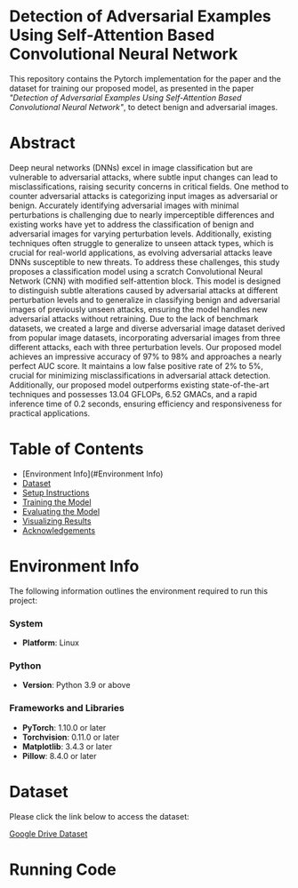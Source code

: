 # Detection of Adversarial Examples Using Self-Attention Based Convolutional Neural Network
This repository contains the Pytorch implementation for the paper and the dataset for training our proposed model, as presented in the paper *"Detection of Adversarial Examples Using Self-Attention Based Convolutional Neural Network"*, to detect benign and adversarial images.

# Abstract
Deep neural networks (DNNs) excel in image classification but are vulnerable to adversarial attacks, where subtle input changes can lead to misclassifications, raising security concerns in critical fields. One method to counter adversarial attacks is categorizing input images as adversarial or benign. Accurately identifying adversarial images with minimal perturbations is challenging due to nearly imperceptible differences and existing works have yet to address the classification of benign and adversarial images for varying perturbation levels. Additionally, existing techniques often struggle to generalize to unseen attack types, which is crucial for real-world applications, as evolving adversarial attacks leave DNNs susceptible to new threats.
To address these challenges, this study proposes a classification model using a scratch Convolutional Neural Network (CNN) with modified self-attention block. This model is designed to distinguish subtle alterations caused by adversarial attacks at different perturbation levels and to generalize in classifying benign and adversarial images of previously unseen attacks, ensuring the model handles new adversarial attacks without retraining. Due to the lack of benchmark datasets, we created a large and diverse adversarial image dataset derived from popular image datasets, incorporating adversarial images from three different attacks, each with three perturbation levels. Our proposed model achieves an impressive accuracy of 97\% to 98\% and approaches a nearly perfect AUC score. It maintains a low false positive rate of 2\% to 5\%, crucial for minimizing misclassifications in adversarial attack detection. Additionally, our proposed model outperforms existing state-of-the-art techniques and possesses 13.04 GFLOPs, 6.52 GMACs, and a rapid inference time of 0.2 seconds, ensuring efficiency and responsiveness for practical applications.

# Table of Contents
- [Environment Info](#Environment Info)
- [Dataset](#dataset)
- [Setup Instructions](#setup-instructions)
- [Training the Model](#training-the-model)
- [Evaluating the Model](#evaluating-the-model)
- [Visualizing Results](#visualizing-results)
- [Acknowledgements](#acknowledgements)

# Environment Info
The following information outlines the environment required to run this project:

### System
- **Platform**: Linux

### Python
- **Version**: Python 3.9 or above

### Frameworks and Libraries
- **PyTorch**: 1.10.0 or later
- **Torchvision**: 0.11.0 or later
- **Matplotlib**: 3.4.3 or later
- **Pillow**: 8.4.0 or later

# Dataset
Please click the link below to access the dataset:

[Google Drive Dataset](https://drive.google.com/drive/folders/1wf1fZ0X9ti1ztGCpQs2JrmgKTrJ0fZWL?usp=sharing)

# Running Code



